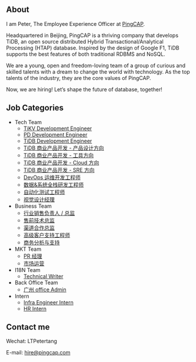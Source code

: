 ## About 
I am Peter, The Employee Experience Officer at [PingCAP](https://www.pingcap.com).

Headquartered in Beijing, PingCAP is a thriving company that develops TiDB, an open source distributed Hybrid Transactional/Analytical Processing (HTAP) database. Inspired by the design of Google F1, TiDB supports the best features of both traditional RDBMS and NoSQL.

We are a young, open and freedom-loving team of a group of curious and skilled talents with a dream to change the world with technology. As the top talents of the industry, they are the core values of PingCAP. 

Now, we are hiring! Let’s shape the future of database, together!

## Job Categories
+ Tech Team
	- [TiKV Development Engineer](/tech/tikv-engineer.md)
	- [PD Development Engineer](/tech/pd-engineer.md)
	- [TiDB Development Engineer](/tech/tidb-engineer.md)
	- [TiDB 商业产品开发 - 产品设计方向](/tech/bizdev-fe-engineer.md)
	- [TiDB 商业产品开发 - 工具方向](/tech/bizdev-tools-engineer.md)
	- [TiDB 商业产品开发 - Cloud 方向](/tech/bizdev-cloud-engineer.md)
	- [TiDB 商业产品开发 - SRE 方向](/tech/bizdev-sre-engineer.md)
	- [DevOps 运维开发工程师](/tech/devops-engineer.md)
	- [数据&系统全栈研发工程师](/tech/fullstack-engineer.md)
	- [自动化测试工程师](/tech/test-engineer.md)
	- [视觉设计经理](/tech/designer.md)
+ Business Team
	- [行业销售负责人 / 总监](/business/sales-director.md)
	- [售前技术总监](/business/presales-director.md)
	- [渠道合作总监](/business/channel-director.md)
	- [高级客户支持工程师](/business/ops-engineer.md)
	- [商务分析与支持](/business/analysis.md)
+ MKT Team
	- [PR 经理](/mkt/pr-manager.md)
	- [市场运营](/mkt/mkt-operation.md)
+ I18N Team
	- [Technical Writer](/i18n/technical-writer.md)
+ Back Office Team
	- [广州 office Admin](/backoffice/admin.md)
+ Intern
	- [Infra Engineer Intern](/intern/infra-engineer-intern.md)
	- [HR Intern](/intern/hr-intern.md)
	<!--	- [Technical Writer Intern](/intern/technical-writer-intern.md)-->
	
## Contact  me

Wechat: LTPetertang

E-mail: hire@pingcap.com